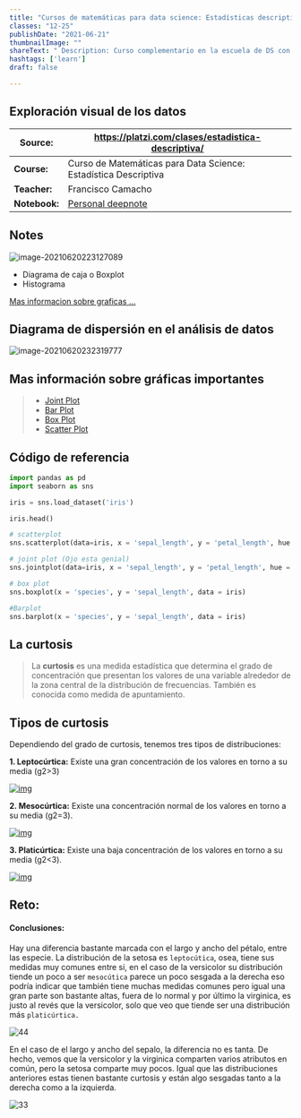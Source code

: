 ```yaml
---
title: "Cursos de matemáticas para data science: Estadísticas descriptivas"
classes: "12-25"
publishDate: "2021-06-21"
thumbnailImage: ""
shareText: " Description: Curso complementario en la escuela de DS con platzi "
hashtags: ['learn']
draft: false

---
```


## Exploración visual de los datos

| Source:       | https://platzi.com/clases/estadistica-descriptiva/           |
| ------------- | ------------------------------------------------------------ |
| **Course:**   | Curso de Matemáticas para Data Science: Estadística Descriptiva |
| **Teacher:**  | Francisco Camacho                                            |
| **Notebook:** | [Personal deepnote](https://deepnote.com/project/curso-estadistica-descriptiva-2021-Duplicate-7uTueWZDQ-aKrq24bLdf2A) |

## Notes

![image-20210620223127089](/home/digdata/.config/Typora/typora-user-images/image-20210620223127089.png)

- Diagrama de caja o Boxplot
- Histograma

[Mas informacion sobre graficas ...](https://datavizproject.com/data-type/marimekko-chart/)

## Diagrama de dispersión en el análisis de datos 



![image-20210620232319777](/home/digdata/.config/Typora/typora-user-images/image-20210620232319777.png)

## Mas información sobre gráficas importantes

> - [Joint Plot ](https://seaborn.pydata.org/generated/seaborn.jointplot.html)
> - [Bar Plot](https://seaborn.pydata.org/generated/seaborn.barplot.html)
> - [Box Plot](https://seaborn.pydata.org/generated/seaborn.boxplot.html)
> - [Scatter Plot](https://seaborn.pydata.org/generated/seaborn.scatterplot.html)



## Código de referencia 

```python
import pandas as pd 
import seaborn as sns

iris = sns.load_dataset('iris')

iris.head()
```

```python
# scatterplot 
sns.scatterplot(data=iris, x = 'sepal_length', y = 'petal_length', hue = 'species')
```


```python
# joint plot (Ojo esta genial)
sns.jointplot(data=iris, x = 'sepal_length', y = 'petal_length', hue = 'species')
```

```Python
# box plot 
sns.boxplot(x = 'species', y = 'sepal_length', data = iris)
```

```Python
#Barplot
sns.barplot(x = 'species', y = 'sepal_length', data = iris)
```

## La **curtosis**

> La **curtosis** es una medida estadística que determina el grado de concentración que presentan los valores de una variable alrededor de la zona central de la distribución de frecuencias. También es conocida como medida de apuntamiento.

## Tipos de curtosis

Dependiendo del grado de curtosis, tenemos tres tipos de distribuciones:

**1. Leptocúrtica:** Existe una gran concentración de los valores en torno a su media (g2>3)

[![img](https://economipedia.com/wp-content/uploads/2017/09/Leptocurtica-2-300x179.jpg)](https://economipedia.com/wp-content/uploads/2017/09/Leptocurtica-2.jpg)

**2. Mesocúrtica:** Existe una concentración normal de los valores en torno a su media (g2=3).

[![img](https://economipedia.com/wp-content/uploads/2017/09/normal-300x179.jpg)](https://economipedia.com/wp-content/uploads/2017/09/normal.jpg)

**3. Platicúrtica:** Existe una baja concentración de los valores en torno a su media (g2<3).

[![img](https://economipedia.com/wp-content/uploads/2017/09/Platicurtica-300x178.jpg)](https://economipedia.com/wp-content/uploads/2017/09/Platicurtica.jpg)



## Reto:

#### Conclusiones:

Hay una diferencia bastante marcada con el largo y ancho del pétalo, entre las especie. La distribución de la setosa es `leptocútica`, osea, tiene sus medidas muy comunes entre si, en el caso de la versicolor su distribución tiende un poco a ser `mesocútica` parece un poco sesgada a la derecha eso podría indicar que también tiene muchas medidas comunes pero igual una gran parte son bastante altas, fuera de lo normal y por último la virginica, es justo al revés que la versicolor, solo que veo que tiende ser una distribución más `platicúrtica.`


![44](https://user-images.githubusercontent.com/63415652/122652179-0e4d8300-d103-11eb-8f41-152e6f86283b.PNG)



En el caso de el largo y ancho del sepalo, la diferencia no es tanta. De hecho, vemos que la versicolor y la virginica comparten varios atributos en común, pero la setosa comparte muy pocos. Igual que las distribuciones anteriores estas tienen bastante curtosis y están algo sesgadas tanto a la derecha como a la izquierda.

![33](https://user-images.githubusercontent.com/63415652/122652181-0ee61980-d103-11eb-83b3-5f0f7aeac701.PNG)

